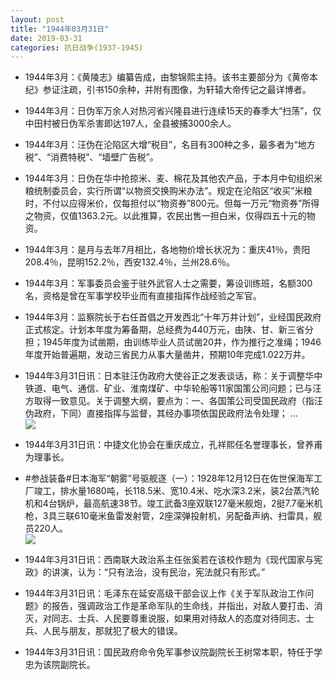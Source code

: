 ```yaml
---
layout: post
title: "1944年03月31日"
date: 2019-03-31
categories: 抗日战争(1937-1945)
---
```


<meta name="referrer" content="no-referrer" />

- 1944年3月：《黄陵志》编纂告成，由黎锦熙主持。该书主要部分为《黄帝本纪》参证注疏，引书150余种，并附有图像，为轩辕大帝传记之最详博者。 

- 1944年3月：日伪军万余人对热河省兴隆县进行连续15天的春季大“扫荡”，仅中田村被日伪军杀害即达197人，全县被捕3000余人。 

- 1944年3月：汪伪在沦陷区大增“税目”，名目有300种之多，最多者为“地方税”、“消费特税”、“墙壁广告税”。 

- 1944年3月：日伪在华中抢掠米、麦、棉花及其他农产品，于本月中旬组织米粮统制委员会，实行所谓“以物资交换购米办法”。规定在沦陷区“收买”米粮时，不付以应得米价，仅每担付以“物资券”800元。但每一万元“物资券”所得之物资，仅值1363.2元。以此推算，农民出售一担白米，仅得四五十元的物资。 

- 1944年3月：是月与去年7月相比，各地物价增长状况为：重庆41％，贵阳208.4％，昆明152.2％，西安132.4％，兰州28.6％。 

- 1944年3月：军事委员会鉴于驻外武官人士之需要，筹设训练班，名额300名，资格是曾在军事学校毕业而有直接指挥作战经验之军官。 

- 1944年3月：监察院长于右任首倡之开发西北“十年万井计划”，业经国民政府正式核定。计划本年度为筹备期，总经费为440万元，由陕、甘、新三省分担；1945年度为试凿期，由训练毕业人员试凿20井，作为推行之准绳；1946年度开始普遍期，发动三省民力从事大量凿井，预期10年完成1.022万井。 

- 1944年3月31日讯：日本驻汪伪政府大使谷正之发表谈话，称：关于调整华中铁道、电气、通信、矿业、淮南煤矿、中华轮船等11家国策公司问题；已与汪方取得一致意见。关于调整大纲，要点为：一、各国策公司受国民政府（指汪伪政府，下同）直接指挥与监督，其经办事项依国民政府法令处理； ... <br/><img src="https://wx3.sinaimg.cn/large/aca367d8ly1g1ludzbikmj20c80dvaa8.jpg" />

- 1944年3月31日讯：中捷文化协会在重庆成立，孔祥熙任名誉理事长，曾养甫为理事长。 

- #参战装备#日本海军“朝雾”号驱舰逐（一）：1928年12月12日在佐世保海军工厂竣工，排水量1680吨，长118.5米、宽10.4米、吃水深3.2米，装2台蒸汽轮机和4台锅炉，最高航速38节。竣工武备3座双联127毫米舰炮，2挺7.7毫米机枪，3具三联610毫米鱼雷发射管，2座深弹投射机，另配备声纳、扫雷具，舰员220人。 <br/><img src="https://wx4.sinaimg.cn/large/aca367d8ly1g1lqx5i1v8j20dc0a0jtb.jpg" />

- 1944年3月31日讯：西南联大政治系主任张奚若在该校作题为《现代国家与宪政》的讲演，认为：“只有法治，没有民治，宪法就只有形式。” 

- 1944年3月31日讯：毛泽东在延安高级干部会议上作《关于军队政治工作问题》的报告，强调政治工作是革命军队的生命线，并指出，对敌人要打击、消灭，对同志、士兵、人民要尊重说服，如果用对待敌人的态度对待同志、士兵、人民与朋友，那就犯了极大的错误。 

- 1944年3月31日讯：国民政府命令免军事参议院副院长王树常本职，特任于学忠为该院副院长。 


